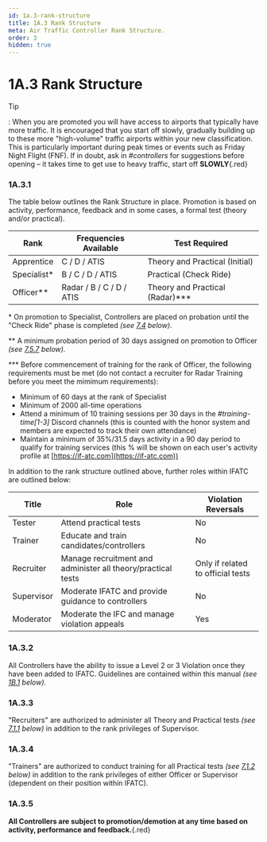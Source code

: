 ```yaml
---
id: 1a.3-rank-structure
title: 1A.3 Rank Structure
meta: Air Traffic Controller Rank Structure.
order: 3
hidden: true
---
```


# 1A.3  Rank Structure

 

Tip

: When you are promoted you will have access to airports that typically have more traffic. It is encouraged that you start off slowly, gradually building up to these more "high-volume" traffic airports within your new classification. This is particularly important during peak times or events such as Friday Night Flight (FNF). If in doubt, ask in *#controllers* for suggestions before opening – it takes time to get use to heavy traffic, start off **SLOWLY**{.red}

 

### 1A.3.1    

The table below outlines the Rank Structure in place. Promotion is based on activity, performance, feedback and in some cases, a formal test (theory and/or practical).

 

| Rank        | Frequencies Available    | Test Required                   |
| ----------- | ------------------------ | ------------------------------- |
| Apprentice  | C / D / ATIS             | Theory and Practical (Initial)  |
| Specialist* | B / C / D / ATIS         | Practical (Check Ride)          |
| Officer**   | Radar / B / C / D / ATIS | Theory and Practical (Radar)*** |

\* On promotion to Specialist, Controllers are placed on probation until the "Check Ride" phase is completed *(see [7.4](/guide/atc-manual/7.-recruitment-and-training/7.4-promotion-to-specialist-(check-ride)#7.4-promotion-to-specialist-(check-ride)) below)*.

** A minimum probation period of 30 days assigned on promotion to Officer *(see [7.5.7](/guide/atc-manual/7.-recruitment-and-training/7.5-radar-theory-and-practical-tests#7.5.7) below).*

*** Before commencement of training for the rank of Officer, the following requirements must be met (do not contact a recruiter for Radar Training before you meet the mimimum requirements):



- Minimum of 60 days at the rank of Specialist
- Minimum of 2000 all-time operations
- Attend a minimum of 10 training sessions per 30 days in the *#training-time[1-3]* Discord channels (this is counted with the honor system and members are expected to track their own attendance)
- Maintain a minimum of 35%/31.5 days activity in a 90 day period to qualify for training services (this % will be shown on each user's activity profile at [https://if-atc.com](https://if-atc.com))



In addition to the rank structure outlined above, further roles within IFATC are outlined below:



| Title      | Role                                     | Violation Reversals               |
| ---------- | ---------------------------------------- | --------------------------------- |
| Tester     | Attend practical tests                   | No                                |
| Trainer    | Educate and train candidates/controllers | No                                |
| Recruiter  | Manage recruitment and administer all theory/practical tests | Only if related to official tests |
| Supervisor | Moderate IFATC and provide guidance to controllers | No                                |
| Moderator  | Moderate the IFC and manage violation appeals | Yes                               |



### 1A.3.2    

All Controllers have the ability to issue a Level 2 or 3 Violation once they have been added to IFATC. Guidelines are contained within this manual *(see [1B.1](/guide/atc-manual/1b.-violations/1b.1-guidelines#1b.1-guidelines) below).*



### 1A.3.3    

"Recruiters" are authorized to administer all Theory and Practical tests *(see [7.1.1](/guide/atc-manual/7.-recruitment-and-training/7.1-overview#7.1.1) below)* in addition to the rank privileges of Supervisor.



### 1A.3.4     

"Trainers" are authorized to conduct training for all Practical tests *(see [7.1.2](/guide/atc-manual/7.-recruitment-and-training/7.1-overview#7.1.2) below)* in addition to the rank privileges of either Officer or Supervisor (dependent on their position within IFATC).



### 1A.3.5    

**All Controllers are subject to promotion/demotion at any time based on activity, performance and feedback.**{.red}

 